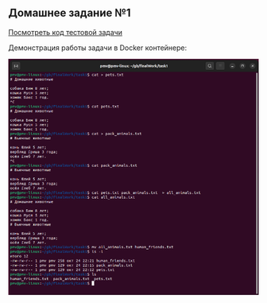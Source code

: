 ## Домашнее задание №1

[Посмотреть код тестовой задачи](https://github.com/PurosovMV/FinalWork/tree/main/app/src)


Демонстрация работы задачи в Docker контейнере:

![1.png](https://github.com/PurosovMV/FinalWork/blob/main/img/1.png?raw=true)

